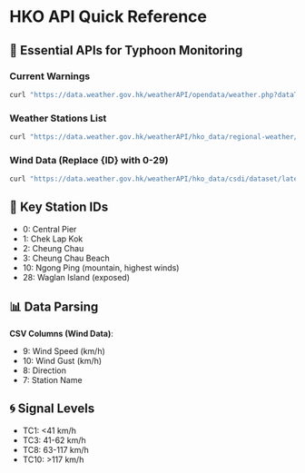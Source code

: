 # HKO API Quick Reference

## 🚨 Essential APIs for Typhoon Monitoring

### Current Warnings
```bash
curl "https://data.weather.gov.hk/weatherAPI/opendata/weather.php?dataType=warnsum&lang=en"
```

### Weather Stations List
```bash
curl "https://data.weather.gov.hk/weatherAPI/hko_data/regional-weather/wfs_weather-station.geojson"
```

### Wind Data (Replace {ID} with 0-29)
```bash
curl "https://data.weather.gov.hk/weatherAPI/hko_data/csdi/dataset/latest_10min_wind_csdi_{ID}.csv"
```

## 🎯 Key Station IDs
- 0: Central Pier
- 1: Chek Lap Kok
- 2: Cheung Chau  
- 3: Cheung Chau Beach
- 10: Ngong Ping (mountain, highest winds)
- 28: Waglan Island (exposed)

## 📊 Data Parsing
**CSV Columns (Wind Data)**:
- 9: Wind Speed (km/h)
- 10: Wind Gust (km/h)
- 8: Direction
- 7: Station Name

## 🌀 Signal Levels
- TC1: <41 km/h
- TC3: 41-62 km/h  
- TC8: 63-117 km/h
- TC10: >117 km/h

